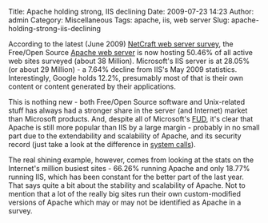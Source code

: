 Title: Apache holding strong, IIS declining
Date: 2009-07-23 14:23
Author: admin
Category: Miscellaneous
Tags: apache, iis, web server
Slug: apache-holding-strong-iis-declining

According to the latest (June 2009) [NetCraft web server
survey](http://news.netcraft.com/archives/2009/06/17/june_2009_web_server_survey.html),
the Free/Open Source [Apache web server](http://httpd.apache.org/) is
now hosting 50.46% of all active web sites surveyed (about 38 Million).
Microsoft's IIS server is at 28.05% (or about 29 Million) - a 7.64%
decline from IIS's May 2009 statistics. Interestingly, Google holds
12.2%, presumably most of that is their own content or content generated
by their applications.

This is nothing new - both Free/Open Source software and Unix-related
stuff has always had a stronger share in the server (and Internet)
market than Microsoft products. And, despite all of Microsoft's
[FUD](http://en.wikipedia.org/wiki/Fear,_uncertainty_and_doubt), it's
clear that Apache is still more popular than IIS by a large margin -
probably in no small part due to the extendability and scalability of
Apache, and its security record (just take a look at the difference in
[system
calls](http://www.gauravv.com/2009/01/14/difference-between-apache-and-iis/)).

The real shining example, however, comes from looking at the stats on
the Internet's million busiest sites - 66.26% running Apache and only
18.77% running IIS, which has been constant for the better part of the
last year. That says quite a bit about the stability and scalability of
Apache. Not to mention that a lot of the really big sites run their own
custom-modified versions of Apache which may or may not be identified as
Apache in a survey.
